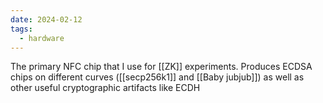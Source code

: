 ```yaml
---
date: 2024-02-12
tags:
  - hardware
---
```


The primary NFC chip that I use for [[ZK]] experiments. Produces ECDSA chips on different curves ([[secp256k1]] and [[Baby jubjub]]) as well as other useful cryptographic artifacts like ECDH